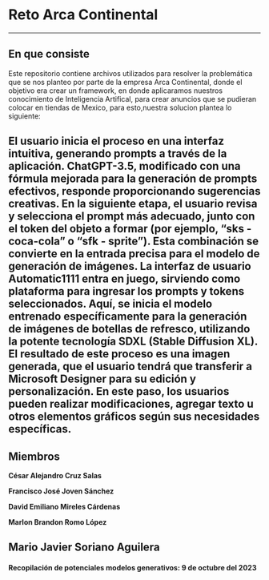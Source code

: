 # Reto Arca Continental
---

## En que consiste
Este repositorio contiene archivos utilizados para resolver la problemática que se nos planteo por parte de la empresa Arca Continental, donde el objetivo era crear un framework, en donde aplicaramos nuestros conocimiento de Inteligencia Artifical, para crear anuncios que se pudieran colocar en tiendas de Mexico, para esto,nuestra solucion plantea lo siguiente:

El usuario inicia el proceso en una interfaz intuitiva, generando prompts a través de la aplicación.
ChatGPT-3.5, modificado con una fórmula mejorada para la generación de prompts efectivos, responde
proporcionando sugerencias creativas.
En la siguiente etapa, el usuario revisa y selecciona el prompt más adecuado, junto con el token del objeto
a formar (por ejemplo, “sks - coca-cola” o “sfk - sprite”). Esta combinación se convierte en la entrada precisa
para el modelo de generación de imágenes.
La interfaz de usuario Automatic1111 entra en juego, sirviendo como plataforma para ingresar los prompts
y tokens seleccionados. Aquí, se inicia el modelo entrenado específicamente para la generación de imágenes
de botellas de refresco, utilizando la potente tecnología SDXL (Stable Diffusion XL).
El resultado de este proceso es una imagen generada, que el usuario tendrá que transferir a Microsoft
Designer para su edición y personalización. En este paso, los usuarios pueden realizar modificaciones, agregar
texto u otros elementos gráficos según sus necesidades específicas.
---
## Miembros

**César Alejandro Cruz Salas**

**Francisco José Joven Sánchez**

**David Emiliano Mireles Cárdenas**

**Marlon Brandon Romo López**

**Mario Javier Soriano Aguilera**
---
#### **Recopilación de potenciales modelos generativos**: 9 de octubre del 2023






